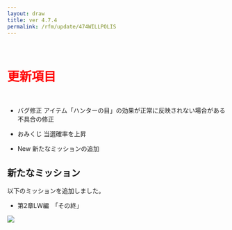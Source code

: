 ```yaml
---
layout: draw
title: ver 4.7.4
permalink: /rfm/update/474WILLPOLIS
---
```


<br>
<h1 id="1"><font color="red">更新項目</font></h1><br>

+ <span class="red-badge">バグ修正</span> アイテム「ハンターの目」の効果が正常に反映されない場合がある不具合の修正

+ <span class="blue-badge">おみくじ</span> 当選確率を上昇

+ <span class="green-badge">New</span> 新たなミッションの追加
 

## 新たなミッション  
以下のミッションを追加しました。

+ 第2章LW編　「その終」

<a><img src="http://web.njj12.net/public/images/LW8-1.png"></a><br>
  

